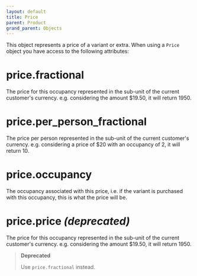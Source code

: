 ```yaml
---
layout: default
title: Price
parent: Product
grand_parent: Objects
---
```


This object represents a price of a variant or extra. When using a `Price` object you have access to the following attributes:

# price.fractional

The price for this occupancy represented in the sub-unit of the current customer's currency.
e.g. considering the amount $19.50, it will return 1950.

# price.per_person_fractional

The price per person represented in the sub-unit of the current customer's currency.
e.g. considering a price of $20 with an occupancy of 2, it will return 10.

# price.occupancy

The occupancy associated with this price, i.e. if the variant is purchased with this occupancy, this is what the price will be.

# price.price _(deprecated)_

The price for this occupancy represented in the sub-unit of the current customer's currency.
e.g. considering the amount $19.50, it will return 1950.

> **Deprecated**
>
> Use `price.fractional` instead.

